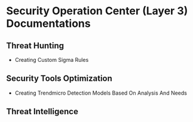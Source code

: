 # Security Operation Center (Layer 3) Documentations

## 

## Threat Hunting
- Creating Custom Sigma Rules

## Security Tools Optimization
- Creating Trendmicro Detection Models Based On Analysis And Needs

## Threat Intelligence

##

##